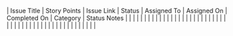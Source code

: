 | Issue Title | Story Points | Issue Link | Status | Assigned To | Assigned On | Completed On | Category | Status Notes |
| | | | | | | |  |  |
| | | | | | | |  |  |
| | | | | | | |  |  |
| | | | | | | |  |  |
| | | | | | | |  |  |
